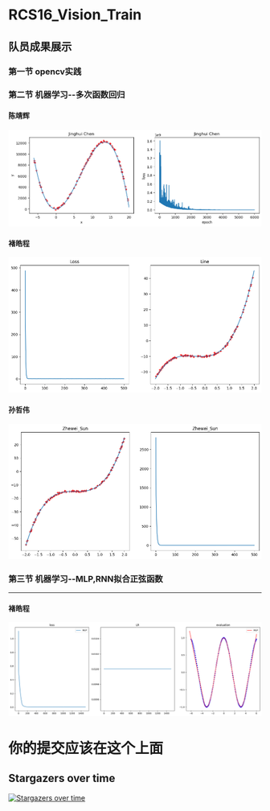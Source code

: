# RCS16_Vision_Train
## 队员成果展示
### 第一节 opencv实践

### 第二节 机器学习--多次函数回归
#### 陈靖辉
![线性回归](Jinghui_Chen/img/linear_regression.png)


#### 褚皓程
![test](HaoCheng_Chu/img/output.png)
#### 孙哲伟
![test](Zhewei_Sun/img/linear.png)


### 第三节 机器学习--MLP,RNN拟合正弦函数
***
#### 褚皓程
![cos](HaoCheng_Chu/img/output1.png)
# 你的提交应该在这个上面
## Stargazers over time

[![Stargazers over time](https://starchart.cc/zxyup/RCS16_Vision_Train.svg)](https://starchart.cc/zxyup/RCS16_Vision_Train)
